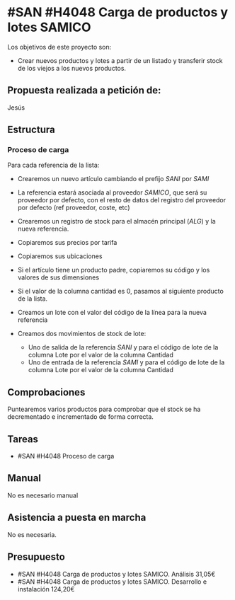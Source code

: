 # #SAN #H4048 Carga de productos y lotes SAMICO

Los objetivos de este proyecto son:
+ Crear nuevos productos y lotes a partir de un listado y transferir stock de los viejos a los nuevos productos.

## Propuesta realizada a petición de:
Jesús

## Estructura

### Proceso de carga
Para cada referencia de la lista:
+ Crearemos un nuevo artículo cambiando el prefijo _SANI_ por _SAMI_
+ La referencia estará asociada al proveedor _SAMICO_, que será su proveedor por defecto, con el resto de datos del registro del proveedor por defecto (ref proveedor, coste, etc)
+ Crearemos un registro de stock para el almacén principal (_ALG_) y la nueva referencia.
+ Copiaremos sus precios por tarifa
+ Copiaremos sus ubicaciones
+ Si el artículo tiene un producto padre, copiaremos su código y los valores de sus dimensiones

+ Si el valor de la columna cantidad es 0, pasamos al siguiente producto de la lista.
+ Creamos un lote con el valor del código de la línea para la nueva referencia
+ Creamos dos movimientos de stock de lote:
    + Uno de salida de la referencia _SANI_ y para el código de lote de la columna Lote por el valor de la columna Cantidad
    + Uno de entrada de la referencia _SAMI_ y para el código de lote de la columna Lote por el valor de la columna Cantidad

## Comprobaciones
Puntearemos varios productos para comprobar que el stock se ha decrementado e incrementado de forma correcta.

## Tareas
+ #SAN #H4048 Proceso de carga

## Manual
No es necesario manual

## Asistencia a puesta en marcha
No es necesaria.

## Presupuesto
+ #SAN #H4048 Carga de productos y lotes SAMICO. Análisis 31,05€
+ #SAN #H4048 Carga de productos y lotes SAMICO. Desarrollo e instalación 124,20€

